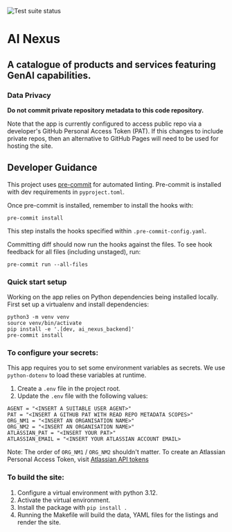 <!--- Badges start --->
<img src="https://github.com/ministryofjustice/rd-service-catalogue/actions/workflows/test_pkg.yml/badge.svg" alt="Test suite status"/>

<!--- Badges end --->

# AI Nexus

## A catalogue of products and services featuring GenAI capabilities.

### Data Privacy

**Do not commit private repository metadata to this code repository.**

Note that the app is currently configured to access public repo via a
developer's GitHub Personal Access Token (PAT). If this changes to include
private repos, then an alternative to GitHub Pages will need to be used for
hosting the site.

## Developer Guidance

This project uses [pre-commit](https://pre-commit.com/) for automated
linting. Pre-commit is installed with dev requirements in `pyproject.toml`.

Once pre-commit is installed, remember to install the hooks with:

`pre-commit install`

This step installs the hooks specified within `.pre-commit-config.yaml`.

Committing diff should now run the hooks against the files. To see hook
feedback for all files (including unstaged), run:

`pre-commit run --all-files`

### Quick start setup

Working on the app relies on Python dependencies being installed locally.
First set up a virtualenv and install dependencies:

```
python3 -m venv venv
source venv/bin/activate
pip install -e '.[dev, ai_nexus_backend]'
pre-commit install
```

### To configure your secrets:

This app requires you to set some environment variables as secrets. We use
`python-dotenv` to load these variables at runtime.

1. Create a `.env` file in the project root.
2. Update the `.env` file with the following values:

```
AGENT = "<INSERT A SUITABLE USER AGENT>"
PAT = "<INSERT A GITHUB PAT WITH READ REPO METADATA SCOPES>"
ORG_NM1 = "<INSERT AN ORGANISATION NAME>"
ORG_NM2 = "<INSERT AN ORGANISATION NAME>"
ATLASSIAN_PAT = "<INSERT YOUR PAT>"
ATLASSIAN_EMAIL = "<INSERT YOUR ATLASSIAN ACCOUNT EMAIL>

```

Note: The order of `ORG_NM1` / `ORG_NM2` shouldn't matter.
To create an Atlassian Personal Access Token, visit
[Atlassian API tokens](https://id.atlassian.com/manage-profile/security/api-tokens)

### To build the site:

1. Configure a virtual environment with python 3.12.
2. Activate the virtual environment.
3. Install the package with `pip install .`
4. Running the Makefile will build the data, YAML files for the listings
and render the site.
